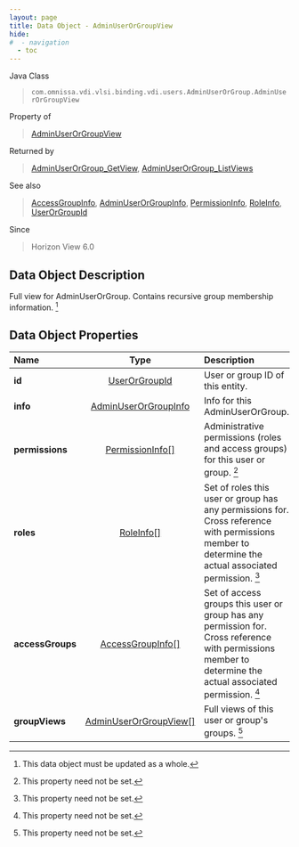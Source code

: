 ```yaml
---
layout: page
title: Data Object - AdminUserOrGroupView
hide:
#  - navigation
  - toc
---
```






Java Class
> `com.omnissa.vdi.vlsi.binding.vdi.users.AdminUserOrGroup.AdminUserOrGroupView`

Property of
> [AdminUserOrGroupView](vdi.users.AdminUserOrGroup.AdminUserOrGroupView.md#field_detail)

Returned by
> [AdminUserOrGroup_GetView](vdi.users.AdminUserOrGroup.md#getView), [AdminUserOrGroup_ListViews](vdi.users.AdminUserOrGroup.md#listViews)

See also
> [AccessGroupInfo](vdi.users.AccessGroup.AccessGroupInfo.md), [AdminUserOrGroupInfo](vdi.users.AdminUserOrGroup.AdminUserOrGroupInfo.md), [PermissionInfo](vdi.users.Permission.PermissionInfo.md), [RoleInfo](vdi.users.Role.RoleInfo.md), [UserOrGroupId](vdi.entity.UserOrGroupId.md)

Since
> Horizon View 6.0


## Data Object Description

Full view for AdminUserOrGroup. Contains recursive group membership information.
 [^167]



## Data Object Properties

 Name | Type | Description
:---|:---:|:---
**id**| [UserOrGroupId](vdi.entity.UserOrGroupId.md)|  User or group ID of this entity.
**info**| [AdminUserOrGroupInfo](vdi.users.AdminUserOrGroup.AdminUserOrGroupInfo.md)|  Info for this AdminUserOrGroup.
**permissions**| [PermissionInfo[]](vdi.users.Permission.PermissionInfo.md)|  Administrative permissions (roles and access groups) for this user or group. [^1]
**roles**| [RoleInfo[]](vdi.users.Role.RoleInfo.md)|  Set of roles this user or group has any permissions for. Cross reference with permissions member to determine the actual associated permission. [^1]
**accessGroups**| [AccessGroupInfo[]](vdi.users.AccessGroup.AccessGroupInfo.md)|  Set of access groups this user or group has any permission for. Cross reference with permissions member to determine the actual associated permission. [^1]
**groupViews**| [AdminUserOrGroupView[]](vdi.users.AdminUserOrGroup.AdminUserOrGroupView.md)|  Full views of this user or group's groups. [^1]
 


 


[^1]: This property need not be set.
[^167]: This data object must be updated as a whole.